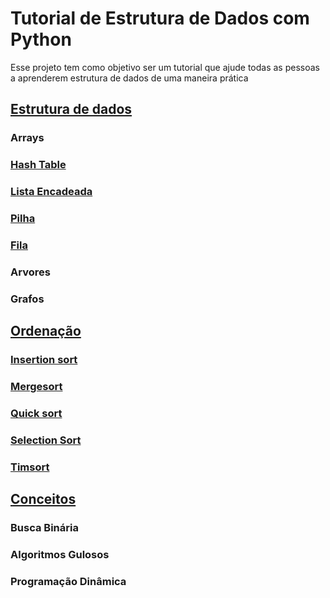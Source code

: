 # Tutorial de Estrutura de Dados com Python

Esse projeto tem como objetivo ser um tutorial que ajude todas as pessoas a aprenderem estrutura de dados de uma maneira prática


## [Estrutura de dados](https://github.com/italoribeiroc/tutorial-estrutura-de-dados-python/tree/main/Estrutura_de_Dados)

### Arrays

### [Hash Table](https://github.com/italoribeiroc/tutorial-estrutura-de-dados-python/tree/main/Estrutura_de_Dados/hashTable)

### [Lista Encadeada](https://github.com/italoribeiroc/tutorial-estrutura-de-dados-python/tree/main/Estrutura_de_Dados/listaEncadeada)

### [Pilha](https://github.com/italoribeiroc/tutorial-estrutura-de-dados-python/tree/main/Estrutura_de_Dados/pilha)

### [Fila](https://github.com/italoribeiroc/tutorial-estrutura-de-dados-python/tree/main/Estrutura_de_Dados/fila)

### Arvores

### Grafos

## [Ordenação](https://github.com/italoribeiroc/tutorial-estrutura-de-dados-python/tree/main/Ordenacao)

### [Insertion sort](https://github.com/italoribeiroc/tutorial-estrutura-de-dados-python/tree/main/Ordenacao/isertionSort)


### [Mergesort](https://github.com/italoribeiroc/tutorial-estrutura-de-dados-python/tree/main/Ordenacao/mergeSort)

### [Quick sort](https://github.com/italoribeiroc/tutorial-estrutura-de-dados-python/tree/main/Ordenacao/quickSort)

### [Selection Sort](https://github.com/italoribeiroc/tutorial-estrutura-de-dados-python/tree/main/Ordenacao/selectionSort)

### [Timsort](https://github.com/italoribeiroc/tutorial-estrutura-de-dados-python/tree/main/Ordenacao/timSort)

## [Conceitos](https://github.com/italoribeiroc/tutorial-estrutura-de-dados-python/tree/main/Conceitos)

### Busca Binária

### Algoritmos Gulosos

### Programação Dinâmica
